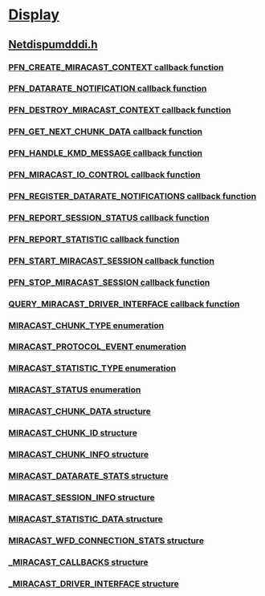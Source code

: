 # [Display](../_display/index.md)
## [Netdispumdddi.h](index.md)
### [PFN_CREATE_MIRACAST_CONTEXT callback function](../netdispumdddi/nc-netdispumdddi-pfn_create_miracast_context.md)
### [PFN_DATARATE_NOTIFICATION callback function](../netdispumdddi/nc-netdispumdddi-pfn_datarate_notification.md)
### [PFN_DESTROY_MIRACAST_CONTEXT callback function](../netdispumdddi/nc-netdispumdddi-pfn_destroy_miracast_context.md)
### [PFN_GET_NEXT_CHUNK_DATA callback function](../netdispumdddi/nc-netdispumdddi-pfn_get_next_chunk_data.md)
### [PFN_HANDLE_KMD_MESSAGE callback function](../netdispumdddi/nc-netdispumdddi-pfn_handle_kmd_message.md)
### [PFN_MIRACAST_IO_CONTROL callback function](../netdispumdddi/nc-netdispumdddi-pfn_miracast_io_control.md)
### [PFN_REGISTER_DATARATE_NOTIFICATIONS callback function](../netdispumdddi/nc-netdispumdddi-pfn_register_datarate_notifications.md)
### [PFN_REPORT_SESSION_STATUS callback function](../netdispumdddi/nc-netdispumdddi-pfn_report_session_status.md)
### [PFN_REPORT_STATISTIC callback function](../netdispumdddi/nc-netdispumdddi-pfn_report_statistic.md)
### [PFN_START_MIRACAST_SESSION callback function](../netdispumdddi/nc-netdispumdddi-pfn_start_miracast_session.md)
### [PFN_STOP_MIRACAST_SESSION callback function](../netdispumdddi/nc-netdispumdddi-pfn_stop_miracast_session.md)
### [QUERY_MIRACAST_DRIVER_INTERFACE callback function](../netdispumdddi/nc-netdispumdddi-query_miracast_driver_interface.md)
### [MIRACAST_CHUNK_TYPE enumeration](../netdispumdddi/ne-netdispumdddi-miracast_chunk_type.md)
### [MIRACAST_PROTOCOL_EVENT enumeration](../netdispumdddi/ne-netdispumdddi-miracast_protocol_event.md)
### [MIRACAST_STATISTIC_TYPE enumeration](../netdispumdddi/ne-netdispumdddi-miracast_statistic_type.md)
### [MIRACAST_STATUS enumeration](../netdispumdddi/ne-netdispumdddi-miracast_status.md)
### [MIRACAST_CHUNK_DATA structure](../netdispumdddi/ns-netdispumdddi-miracast_chunk_data.md)
### [MIRACAST_CHUNK_ID structure](../netdispumdddi/ns-netdispumdddi-miracast_chunk_id.md)
### [MIRACAST_CHUNK_INFO structure](../netdispumdddi/ns-netdispumdddi-miracast_chunk_info.md)
### [MIRACAST_DATARATE_STATS structure](../netdispumdddi/ns-netdispumdddi-miracast_datarate_stats.md)
### [MIRACAST_SESSION_INFO structure](../netdispumdddi/ns-netdispumdddi-miracast_session_info.md)
### [MIRACAST_STATISTIC_DATA structure](../netdispumdddi/ns-netdispumdddi-miracast_statistic_data.md)
### [MIRACAST_WFD_CONNECTION_STATS structure](../netdispumdddi/ns-netdispumdddi-miracast_wfd_connection_stats.md)
### [_MIRACAST_CALLBACKS structure](../netdispumdddi/ns-netdispumdddi-_miracast_callbacks.md)
### [_MIRACAST_DRIVER_INTERFACE structure](../netdispumdddi/ns-netdispumdddi-_miracast_driver_interface.md)

